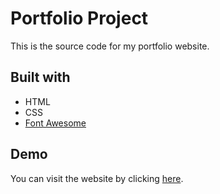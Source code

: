 # Portfolio Project

This is the source code for my portfolio website.

## Built with

* HTML
* CSS
* [Font Awesome](https://fontawesome.com/)

## Demo

You can visit the website by clicking [here](https://lakyei.github.io/).

